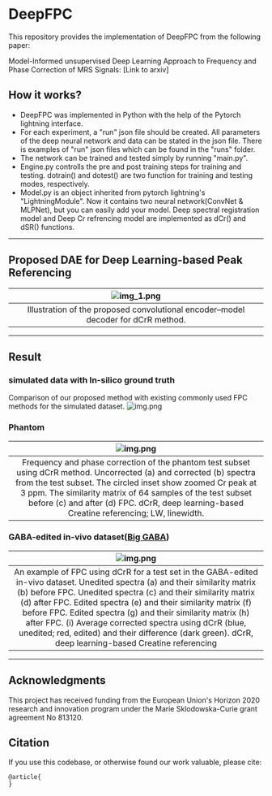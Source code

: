 # DeepFPC
This repository provides the implementation of DeepFPC from the following paper:

Model-Informed unsupervised Deep Learning Approach to Frequency and Phase Correction of MRS Signals: [Link to arxiv]

## How it works?
- DeepFPC was implemented in Python with the help of the Pytorch lightning interface. 
- For each experiment, a "run" json file should be created. All parameters of the deep neural network and data can be stated in the json file.
There is examples of "run" json files which can be found in the "runs" folder.
- The network can be trained and tested simply by running "main.py". 
- Engine.py controlls the pre and post training steps for training and testing. dotrain() and dotest() are two function for training and testing modes, respectively.
- Model.py is an object inherited from pytorch lightning's "LightningModule". Now it contains two neural network(ConvNet & MLPNet), but you can easily add your model. Deep spectral registration model and Deep Cr refrencing model are implemented as dCr() and dSR() functions. 
------
## Proposed DAE for Deep Learning-based Peak Referencing
|![img_1.png](images/img_1.png)|
|:--:|
|Illustration of the proposed convolutional encoder–model decoder for dCrR method. |
------
## Result
### simulated data with In-silico ground truth 
Comparison of our proposed method with existing commonly used FPC methods for the simulated dataset.
![img.png](images/table.png)
### Phantom
|![img.png](images/img.png)|
|:--:|
|Frequency and phase correction of the phantom test subset using dCrR method. Uncorrected (a) and corrected (b) spectra from the test subset. The circled inset show zoomed Cr peak at 3 ppm. The similarity matrix of 64 samples of the test subset before (c) and after (d) FPC. dCrR, deep learning-based Creatine referencing; LW, linewidth.|
### GABA-edited in-vivo dataset([Big GABA](https://www.nitrc.org/projects/biggaba/))
|![img.png](images/img2.png)|
|:--:|
| An example of FPC using dCrR for a test set in the GABA-edited in-vivo dataset. Unedited spectra (a) and their similarity matrix (b) before FPC. Unedited spectra (c) and their similarity matrix (d) after FPC. Edited spectra (e) and their similarity matrix (f) before FPC. Edited spectra (g) and their similarity matrix (h) after FPC. (i) Average corrected spectra using dCrR (blue, unedited; red, edited) and their difference (dark green). dCrR, deep learning-based Creatine referencing|
-----
## Acknowledgments
This project has received funding from the European Union's Horizon 2020 research and innovation program under the Marie Sklodowska-Curie grant agreement No 813120.

## Citation
If you use this codebase, or otherwise found our work valuable, please cite:
```
@article{
}
```
